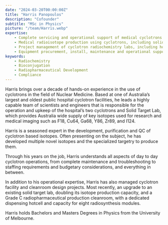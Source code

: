 ```yaml
---
date: "2024-03-20T00:00:00Z"
title: "Harris Panopoulos"
description: "Cofounder"
subtitle: "MSc in Physics"
picture: "/team/Harris.webp"
expertise:
    - Complete servicing and operational support of medical cyclotrons and ancillary equipment
    - Medical radioisotope production using cyclotrons, including solid target production, purification techniques and development for Cu-64, Ga-68, Y-86, Zr-89 and I-124
    - Project management of cyclotron radiochemistry labs, including hotcell and cleanroom design and construction
    - Equipment procurement, install, maintenance and operational support
keywords:
    - Radiochemistry
    - Bioconjugation
    - Radiopharmaceutical Development
    - Compliance
---
```

Harris brings over a decade of hands-on experience in the use of cyclotrons in the field of Nuclear Medicine. Based at one of Australia’s largest and oldest public hospital cyclotron facilities, he leads a highly capable team of scientists and engineers that is responsible for the operation and upkeep of the hospital’s two cyclotrons and Solid Target Lab, which provides Australia wide supply of key isotopes used for research and medical imaging such as F18, Cu64, Ga68, Y86, Zr89, and I124.

Harris is a seasoned expert in the development, purification and QC of cyclotron based isotopes. Often presenting on the subject, he has developed multiple novel isotopes and the specialized targetry to produce them.

Through his years on the job, Harris understands all aspects of day to day cyclotron operations, from complete maintenance and troubleshooting to staffing requirements and budgetary considerations, and everything in between.

In addition to his operational expertise, Harris has also managed cyclotron facility and cleanroom design projects. Most recently, an upgrade to an existing solid target lab, doubling its isotope production capacity, and a Grade C radiopharmaceutical production cleanroom, with a dedicated dispensing hotcell and capacity for eight radiosynthesis modules.

Harris holds Bachelors and Masters Degrees in Physics from the University of Melbourne.
